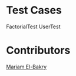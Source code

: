 <h1>Test Cases</h1>
FactorialTest
UserTest

<h1>Contributors</h1>
<a href="[[https://www.google.com/](https://github.com/MariamBakry)](https://github.com/MariamBakry)" target="_blank">Mariam El-Bakry</a>



